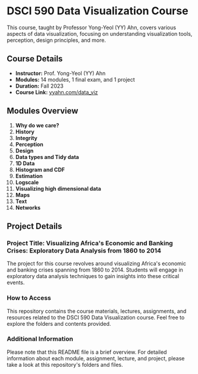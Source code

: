 # DSCI 590 Data Visualization Course

This course, taught by Professor Yong-Yeol (YY) Ahn, covers various aspects of data visualization, focusing on understanding visualization tools, perception, design principles, and more.

## Course Details

- **Instructor:** Prof. Yong-Yeol (YY) Ahn
- **Modules:** 14 modules, 1 final exam, and 1 project
- **Duration:** Fall 2023
- **Course Link:** [yyahn.com/data_viz](https://yyahn.com/dviz-course/)

## Modules Overview

1. **Why do we care?**
2. **History**
3. **Integrity**
4. **Perception**
5. **Design**
6. **Data types and Tidy data**
7. **1D Data**
8. **Histogram and CDF**
9. **Estimation**
10. **Logscale**
11. **Visualizing high dimensional data**
12. **Maps**
13. **Text**
14. **Networks**

## Project Details

### Project Title: Visualizing Africa's Economic and Banking Crises: Exploratory Data Analysis from 1860 to 2014

The project for this course revolves around visualizing Africa's economic and banking crises spanning from 1860 to 2014. Students will engage in exploratory data analysis techniques to gain insights into these critical events.

### How to Access

This repository contains the course materials, lectures, assignments, and resources related to the DSCI 590 Data Visualization course. Feel free to explore the folders and contents provided.

### Additional Information

Please note that this README file is a brief overview. For detailed information about each module, assignment, lecture, and project, please take a look at this repository's folders and files.

